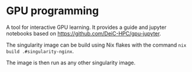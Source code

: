 GPU programming
===============

A tool for interactive GPU learning. It provides a guide and jupyter notebooks based on https://github.com/DeiC-HPC/gpu-jupyter.

The singularity image can be build using Nix flakes with the command `nix build .#singularity-nginx`.

The image is then run as any other singularity image.